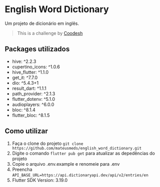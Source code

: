 # English Word Dictionary

Um projeto de dicionário em inglês.

> This is a challenge by [Coodesh](https://coodesh.com/)

## Packages utilizados

- hive: ^2.2.3
- cupertino_icons: ^1.0.6
- hive_flutter: ^1.1.0
- get_it: ^7.7.0
- dio: ^5.4.3+1
- result_dart: ^1.1.1
- path_provider: ^2.1.3
- flutter_dotenv: ^5.1.0
- audioplayers: ^6.0.0
- bloc: ^8.1.4
- flutter_bloc: ^8.1.5

## Como utilizar

1. Faça o clone do projeto `git clone https://github.com/mateusmeds/english_word_dictionary.git`
2. Digite o comando `flutter pub get` para atualizar as depedências do projeto
3. Copie o arquivo .env.example e renomeie para .env
4. Preencha `API_BASE_URL=https://api.dictionaryapi.dev/api/v2/entries/en`
3. Flutter SDK Version: 3.19.0